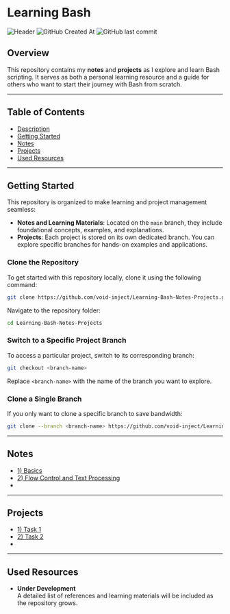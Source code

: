 # Learning Bash

![Header](https://github.com/void-inject/headers/raw/main/BA%24H.png)
 ![GitHub Created At](https://img.shields.io/github/created-at/void-inject/Learning-Bash-Notes-Projects)
![GitHub last commit](https://img.shields.io/github/last-commit/void-inject/Learning-Bash-Notes-Projects)


## Overview

This repository contains my **notes** and **projects** as I explore and learn Bash scripting. It serves as both a personal learning resource and a guide for others who want to start their journey with Bash from scratch.

---

## Table of Contents

- [Description](#overview)
- [Getting Started](#getting-started)
- [Notes](#notes)
- [Projects](#projects)
- [Used Resources](#used-resources)

---

## Getting Started

This repository is organized to make learning and project management seamless:

- **Notes and Learning Materials**: Located on the `main` branch, they include foundational concepts, examples, and explanations.
- **Projects**: Each project is stored on its own dedicated branch. You can explore specific branches for hands-on examples and applications.

### Clone the Repository

To get started with this repository locally, clone it using the following command:

```bash
git clone https://github.com/void-inject/Learning-Bash-Notes-Projects.git
```

Navigate to the repository folder:

```bash
cd Learning-Bash-Notes-Projects
```

### Switch to a Specific Project Branch

To access a particular project, switch to its corresponding branch:

```bash
git checkout <branch-name>
```

Replace `<branch-name>` with the name of the branch you want to explore.

### Clone a Single Branch

If you only want to clone a specific branch to save bandwidth:

```bash
git clone --branch <branch-name> https://github.com/void-inject/Learning-Bash-Notes-Projects.git
```

---
## Notes
- [1) Basics](1-Basics.md) 
- [2) Flow Control and Text Processing](2-FC_TP.md)
- 
---
## Projects

- [1) Task 1](https://github.com/void-inject/Learning-Bash-Notes-Projects/tree/recording-name-and-date) 
- [2) Task 2](https://github.com/void-inject/Learning-Bash-Notes-Projects/tree/Ping)
- 

---

## Used Resources

- **Under Development**  
    A detailed list of references and learning materials will be included as the repository grows.
